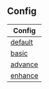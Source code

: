 

## Config

| Config |
| --- |
| [default](default) |
| [basic](basic) |
| [advance](advance) |
| [enhance](enhance) |
